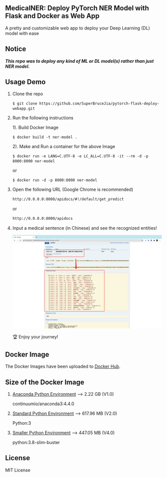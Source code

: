 ## MedicalNER: Deploy PyTorch NER Model with Flask and Docker as Web App

A pretty and customizable web app to deploy your Deep Learning (DL) model with ease

## Notice

***This repo was to deploy any kind of ML or DL model(s) rather than just NER model.***

## Usage Demo

1. Clone the repo

    ```
    $ git clone https://github.com/SuperBruceJia/pytorch-flask-deploy-webapp.git
    ```

2. Run the following instructions
  
    1). Build Docker Image

      ```
      $ docker build -t ner-model .
      ```
  
    2). Make and Run a container for the above Image
  
    ```
    $ docker run -e LANG=C.UTF-8 -e LC_ALL=C.UTF-8 -it --rm -d -p 8000:8000 ner-model
    ```

    or 

    ```
    $ docker run -d -p 8000:8000 ner-model
    ```
  
3. Open the following URL (Google Chrome is recommended)  
  
    ```html
    http://0.0.0.0:8000/apidocs/#!/default/get_predict
    ```

    or 

    ```html
    http://0.0.0.0:8000/apidocs
    ```
  
4. Input a medical sentence (in Chinese) and see the recognized entities!

    <p align="center">
      <a href="https://github.com/SuperBruceJia/pytorch-flask-deploy-webapp"> <img src="https://github.com/SuperBruceJia/pytorch-flask-deploy-webapp/raw/master/screenshot.png"></a> 
    </p>

    🏆 Enjoy your journey!

## Docker Image

The Docker Images have been uploaded to [Docker Hub](https://hub.docker.com/r/shuyuej/ner-pytorch-model/tags).

## Size of the Docker Image

1. [Anaconda Python Environment](https://github.com/SuperBruceJia/pytorch-flask-deploy-webapp/tree/master/BiLSTM-docker-Anaconda) --> 2.22 GB (V1.0)

    continuumio/anaconda3:4.4.0

2. [Standard Python Environment](https://github.com/SuperBruceJia/pytorch-flask-deploy-webapp/tree/master/BiLSTM-docker-Python) --> 617.96 MB (V2.0)

    Python:3
    
3. [Smaller Python Environment](https://github.com/SuperBruceJia/pytorch-flask-deploy-webapp/tree/master/BiLSTM-docker-Python-Smaller) --> 447.05 MB (V4.0)

    python:3.8-slim-buster
    
## License

MIT License
